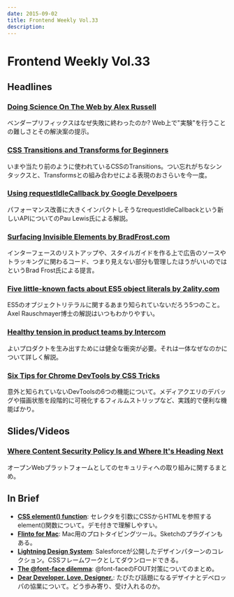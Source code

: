 ```yaml
---
date: 2015-09-02
title: Frontend Weekly Vol.33
description: 
---
```


# Frontend Weekly Vol.33

## Headlines

### [Doing Science On The Web by Alex Russell](https://medium.com/@slightlylate/doing-science-on-the-web-af26d9be2faa)

ベンダープリフィックスはなぜ失敗に終わったのか? Web上で"実験"を行うことの難しさとその解決案の提示。

### [CSS Transitions and Transforms for Beginners](https://robots.thoughtbot.com/transitions-and-transforms)

いまや当たり前のように使われているCSSのTransitions。つい忘れがちなシンタックスと、Transformsとの組み合わせによる表現のおさらいを今一度。

### [Using requestIdleCallback by Google Develpoers](https://developers.google.com/web/updates/2015/08/27/using-requestidlecallback)

パフォーマンス改善に大きくインパクトしそうなrequestIdleCallbackという新しいAPIについてのPau Lewis氏による解説。

### [Surfacing Invisible Elements by BradFrost.com](http://bradfrost.com/blog/post/surfacing-invisible-elements/)

インターフェースのリストアップや、スタイルガイドを作る上で広告のソースやトラッキングに関わるコード、つまり見えない部分も管理したほうがいいのではというBrad Frost氏による提言。

### [Five little-known facts about ES5 object literals by 2ality.com](http://www.2ality.com/2015/08/object-literals-es5.html)

ES5のオブジェクトリテラルに関するあまり知られていないだろう5つのこと。Axel Rauschmayer博士の解説はいつもわかりやすい。

### [Healthy tension in product teams by Intercom](https://blog.intercom.io/healthy-tension-in-product-teams/)

よいプロダクトを生み出すためには健全な衝突が必要。それは一体なぜなのかについて詳しく解説。

### [Six Tips for Chrome DevTools by CSS Tricks](https://css-tricks.com/six-tips-for-chrome-devtools/)

意外と知られていないDevToolsの6つの機能について。メディアクエリのデバッグや描画状態を段階的に可視化するフィルムストリップなど、実践的で便利な機能ばかり。

## Slides/Videos

### [Where Content Security Policy Is and Where It's Heading Next](https://docs.google.com/presentation/d/1oLiEv3LBynS-L4ZJ1tKLPmeD0rYzNG0uG2ClxjMG2zg/pub)

オープンWebプラットフォームとしてのセキュリティへの取り組みに関するまとめ。

## In Brief

- [**CSS element() function**](http://iamvdo.me/en/blog/css-element-function): セレクタを引数にCSSからHTMLを参照するelement()関数について。デモ付きで理解しやすい。
- [**Flinto for Mac**](https://www.flinto.com/mac): Mac用のプロトタイピングツール。Sketchのプラグインもある。
- [**Lightning Design System**](http://www.lightningdesignsystem.com/): Salesforceが公開したデザインパターンのコレクション。CSSフレームワークとしてダウンロードできる。
- [**The @font-face dilemma**](https://viget.com/extend/the-font-face-dilemma): @font-faceのFOUT対策についてのまとめ。
- [**Dear Developer. Love, Designer.**](http://humaan.com/dear-developer-love-designer/): たびたび話題になるデザイナとデベロッパの協業について。どう歩み寄り、受け入れるのか。
